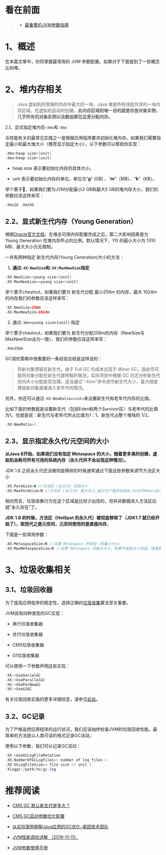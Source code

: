 看在前面
====

> * <a href="https://github.com/Snailclimb/JavaGuide/blob/master/docs/java/jvm/%E6%9C%80%E9%87%8D%E8%A6%81%E7%9A%84JVM%E5%8F%82%E6%95%B0%E6%8C%87%E5%8D%97.md">最重要的JVM参数指南</a>

1、概述
====

在本篇文章中，你将掌握最常用的 JVM 参数配置。如果对于下面提到了一些概念比如堆。

2、堆内存相关
====

> Java 虚拟机所管理的内存中最大的一块，Java 堆是所有线程共享的一块内存区域，在虚拟机启动时创建。**此内存区域的唯一目的就是存放对象实例，几乎所有的对象实例以及数组都在这里分配内存。**

2.1、显式指定堆内存```–Xms```和```-Xmx```

与性能有关的最常见实践之一是根据应用程序要求初始化堆内存。如果我们需要指定最小和最大堆大小（推荐显示指定大小），以下参数可以帮助你实现：

```java
-Xms<heap size>[unit] 
-Xmx<heap size>[unit]
```

* heap size 表示要初始化内存的具体大小。

* unit 表示要初始化内存的单位。单位为“**g**” (GB) 、“**m**”（MB）、“**k**”（KB）。

举个栗子🌰，如果我们要为JVM分配最小2 GB和最大5 GB的堆内存大小，我们的参数应该这样来写：

```java
-Xms2G -Xmx5G
```

2.2、显式新生代内存（Young Generation）
------

根据<a href="https://docs.oracle.com/javase/8/docs/technotes/guides/vm/gctuning/sizing.html">Oracle官方文档</a>，在堆总可用内存配置完成之后，第二大影响因素是为 Young Generation 在堆内存所占的比例。默认情况下，YG 的最小大小为 1310 MB，最大大小为无限制。

一共有两种指定 新生代内存(Young Ceneration)大小的方法：

1. **通过```-XX:NewSize```和```-XX:MaxNewSize```指定**

```java
-XX:NewSize=<young size>[unit] 
-XX:MaxNewSize=<young size>[unit]
```

举个栗子chestnut，如果我们要为 新生代分配 最小256m 的内存，最大 1024m的内存我们的参数应该这样来写：

```java
-XX:NewSize=256m
-XX:MaxNewSize=1024m
```

2. 通过```-Xmn<young size>[unit]``` 指定

举个栗子chestnut，如果我们要为 新生代分配256m的内存（NewSize与MaxNewSize设为一致），我们的参数应该这样来写：

```java
-Xmn256m
```

GC调优策略中很重要的一条经验总结是这样说的：

> 将新对象预留在新生代，由于 Full GC 的成本远高于 Minor GC，因此尽可能将对象分配在新生代是明智的做法，实际项目中根据 GC 日志分析新生代空间大小分配是否合理，适当通过“-Xmn”命令调节新生代大小，最大限度降低新对象直接进入老年代的情况。

另外，你还可以通过```-XX:NewRatio=<int>```来设置新生代和老年代内存的比值。

比如下面的参数就是设置新生代（包括Eden和两个Survivor区）与老年代的比值为1。也就是说：新生代与老年代所占比值为1：1，新生代占整个堆栈的 1/2。

```java
-XX:NewRatio=1
```

2.3、显示指定永久代/元空间的大小
------

**从Java 8开始，如果我们没有指定 Metaspace 的大小，随着更多类的创建，虚拟机会耗尽所有可用的系统内存（永久代并不会出现这种情况）。**

JDK 1.8 之前永久代还没被彻底移除的时候通常通过下面这些参数来调节方法区大小

```java
-XX:PermSize=N //方法区 (永久代) 初始大小
-XX:MaxPermSize=N //方法区 (永久代) 最大大小,超过这个值将会抛出 OutOfMemoryError 异常:java.lang.OutOfMemoryError: PermGen
```

相对而言，垃圾收集行为在这个区域是比较少出现的，但并非数据进入方法区后就“永久存在”了。

**JDK 1.8 的时候，方法区（HotSpot 的永久代）被彻底移除了（JDK1.7 就已经开始了），取而代之是元空间，元空间使用的是直接内存**。

下面是一些常用参数：

```java
-XX:MetaspaceSize=N //设置 Metaspace 的初始（和最小大小）
-XX:MaxMetaspaceSize=N //设置 Metaspace 的最大大小，如果不指定大小的话，随着更多类的创建，虚拟机会耗尽所有可用的系统内存。
```

3、垃圾收集相关
====

3.1、垃圾回收器
------

为了提高应用程序的稳定性，选择正确的<a href= "https://www.oracle.com/webfolder/technetwork/tutorials/obe/java/gc01/index.html">垃圾收集</a>算法至关重要。

JVM具有四种类型的GC实现：

* 串行垃圾收集器

* 并行垃圾收集器

* CMS垃圾收集器

* G1垃圾收集器

可以使用一下参数声明这些实现：

```java
-XX:+UseSerialGC
-XX:+UseParallelGC
-XX:+USeParNewGC
-XX:+UseG1GC
```

有关垃圾回收实施的更多详细信息，请参见<a href="https://github.com/Snailclimb/JavaGuide/blob/master/docs/java/jvm/JVM%E5%9E%83%E5%9C%BE%E5%9B%9E%E6%94%B6.md">此处</a>。


3.2、GC记录
------

为了严格监控应用程序的运行状况，我们应该始终检查JVM的垃圾回收性能。最简单的方法是以人类可读的格式记录GC活动。

使用以下参数，我们可以记录GC活动：

```java
-XX:+UseGCLogFileRotation 
-XX:NumberOfGCLogFiles=< number of log files > 
-XX:GCLogFileSize=< file size >[ unit ]
-Xloggc:/path/to/gc.log
```

推荐阅读
====

* <a href="https://www.jianshu.com/p/832fc4d4cb53">CMS GC 默认新生代是多大？</a>

* <a href="https://www.cnblogs.com/hongdada/p/10277782.html">CMS GC启动参数优化配置</a>

* <a href="https://tech.meituan.com/2017/12/29/jvm-optimize.html">从实际案例聊聊Java应用的GC优化-美团技术团队</a>

* <a href="https://www.choupangxia.com/2019/11/11/interview-jvm-gc-08/">JVM性能调优详解 （2019-11-11）</a>

* <a href="https://segmentfault.com/a/1190000010603813">JVM参数使用手册</a>
